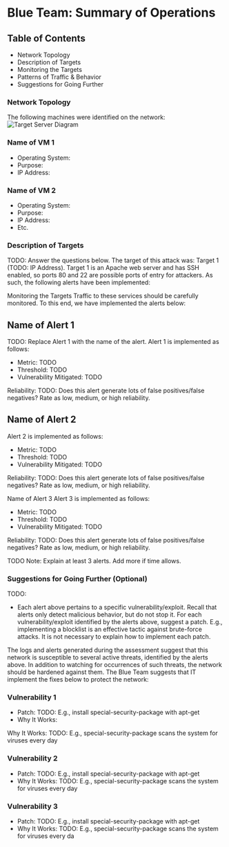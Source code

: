 # Blue Team: Summary of Operations

## Table of Contents

- Network Topology
- Description of Targets
- Monitoring the Targets
- Patterns of Traffic & Behavior
- Suggestions for Going Further
### Network Topology
The following machines were identified on the network:
![Target Server Diagram](https://user-images.githubusercontent.com/88813019/157139657-0a211372-34ac-459a-8236-5a21e8c2702d.png)

### Name of VM 1
- Operating System:
- Purpose:
- IP Address:

### Name of VM 2
- Operating System:
- Purpose:
- IP Address:
- Etc.

### Description of Targets
TODO: Answer the questions below.
The target of this attack was: Target 1 (TODO: IP Address).
Target 1 is an Apache web server and has SSH enabled, so ports 80 and 22 are possible ports of entry for attackers. As such, the following alerts have been implemented:

Monitoring the Targets
Traffic to these services should be carefully monitored. To this end, we have implemented the alerts below:

## Name of Alert 1
TODO: Replace Alert 1 with the name of the alert.
Alert 1 is implemented as follows:

- Metric: TODO
- Threshold: TODO
- Vulnerability Mitigated: TODO

Reliability: TODO: Does this alert generate lots of false positives/false negatives? Rate as low, medium, or high reliability.

## Name of Alert 2
Alert 2 is implemented as follows:

- Metric: TODO
- Threshold: TODO
- Vulnerability Mitigated: TODO

Reliability: TODO: Does this alert generate lots of false positives/false negatives? Rate as low, medium, or high reliability.

Name of Alert 3
Alert 3 is implemented as follows:

- Metric: TODO
- Threshold: TODO
- Vulnerability Mitigated: TODO

Reliability: TODO: Does this alert generate lots of false positives/false negatives? Rate as low, medium, or high reliability.

TODO Note: Explain at least 3 alerts. Add more if time allows.

### Suggestions for Going Further (Optional)
TODO:

- Each alert above pertains to a specific vulnerability/exploit. Recall that alerts only detect malicious behavior, but do not stop it. For each vulnerability/exploit identified by the alerts above, suggest a patch. E.g., implementing a blocklist is an effective tactic against brute-force attacks. It is not necessary to explain how to implement each patch.

The logs and alerts generated during the assessment suggest that this network is susceptible to several active threats, identified by the alerts above. In addition to watching for occurrences of such threats, the network should be hardened against them. The Blue Team suggests that IT implement the fixes below to protect the network:

### Vulnerability 1
- Patch: TODO: E.g., install special-security-package with apt-get
- Why It Works:

Why It Works: TODO: E.g., special-security-package scans the system for viruses every day

### Vulnerability 2
- Patch: TODO: E.g., install special-security-package with apt-get
- Why It Works: TODO: E.g., special-security-package scans the system for viruses every day

### Vulnerability 3
 - Patch: TODO: E.g., install special-security-package with apt-get
 - Why It Works: TODO: E.g., special-security-package scans the system for viruses every da
